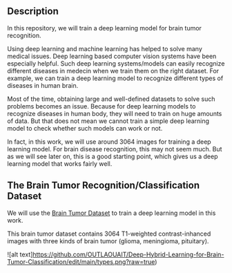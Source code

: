 <Deep-Hybrid-Learning-for-Brain-Tumor-Classification>

## Description

In this repository, we will train a deep learning model for brain tumor recognition.

Using deep learning and machine learning has helped to solve many medical issues. Deep learning based computer vision systems have been especially helpful. Such deep learning systems/models can easily recognize different diseases in medecin when we train them on the right dataset. For example, we can train a deep learning model to recognize different types of diseases in human brain.

Most of the time, obtaining large and well-defined datasets to solve such problems becomes an issue. Because for deep learning models to recognize diseases in human body, they will need to train on huge amounts of data. But that does not mean we cannot train a simple deep learning model to check whether such models can work or not.

In fact, in this work, we will use around 3064 images for training a deep learning model. For brain disease recognition, this may not seem much. But as we will see later on, this is a good starting point, which gives us a deep learning model that works fairly well.

## The Brain Tumor Recognition/Classification Dataset
  
  We will use the [Brain Tumor Dataset](https://figshare.com/articles/dataset/brain_tumor_dataset/1512427) to train a deep learning model in this work.

  This brain tumor dataset contains 3064 T1-weighted contrast-inhanced images with three kinds of brain tumor (glioma, meningioma, pituitary).


  ![alt text]https://github.com/OUTLAOUAIT/Deep-Hybrid-Learning-for-Brain-Tumor-Classification/edit/main/types.png?raw=true)


  
